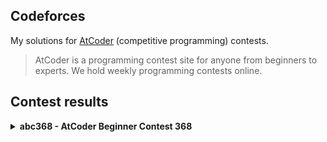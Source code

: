 ## Codeforces

My solutions for [AtCoder](https://atcoder.jp/) (competitive programming) contests.

> AtCoder is a programming contest site for anyone from beginners to experts. We hold weekly programming contests online.

## Contest results

<details>
  <summary>
    <b>abc368 - AtCoder Beginner Contest 368</b>
  </summary>

  - [abc368 - AtCoder Beginner Contest 368](https://atcoder.jp/contests/abc368)
  - Final standing: **4323<sup>rd</sup> / 9832**
  - Score: **600**, Time: **15:47**
  - Rating change: **55** _(now 54, gray)_

  | Problem | Solved time + Penalties | Solution |
  |--|--|--|
  | A - [Cut](https://atcoder.jp/contests/abc368/tasks/abc368_a) | ✅ 00:04:46  | [A.py](./Contests/abc368_AtCoderBeginnerContest368/A.py) |
  | B - [Decrease 2 max elements](https://atcoder.jp/contests/abc368/tasks/abc368_b) | ✅ 00:08:47  | [B.py](./Contests/abc368_AtCoderBeginnerContest368/B.py) |
  | C - [Triple Attack](https://atcoder.jp/contests/abc368/tasks/abc368_c) | ✅ 00:15:47  | [C.py](./Contests/abc368_AtCoderBeginnerContest368/C.py) |
  | D - [Minimum Steiner Tree](https://atcoder.jp/contests/abc368/tasks/abc368_d) | ❌  | - |
  | E - [Train Delay](https://atcoder.jp/contests/abc368/tasks/abc368_e) | ❌  | - |
  | F - [Dividing Game](https://atcoder.jp/contests/abc368/tasks/abc368_f) | ❌  | - |
  | G - [Add and Multiply Queries](https://atcoder.jp/contests/abc368/tasks/abc368_g) | ❌  | - |
</details>
